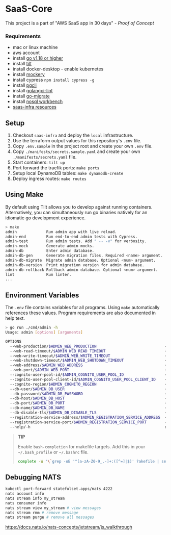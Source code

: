 # SaaS-Core

This project is a part of "AWS SaaS app in 30 days" - _Proof of Concept_

### Requirements
- mac or linux machine
- aws account
- install [go v1.18 or higher](https://go.dev/doc/install)
- install [tilt](https://tilt.dev/)
- install docker-desktop - enable kubernetes
- install [mockery](https://github.com/vektra/mockery)
- install cypress `npm install cypress -g`
- install [pgcli](https://www.pgcli.com/)
- install [golangci-lint](https://github.com/golangci/golangci-lint)
- install [go-migrate](https://github.com/golang-migrate/migrate)
- install [nosql workbench](https://docs.aws.amazon.com/amazondynamodb/latest/developerguide/workbench.settingup.html)
- [saas-infra resources](https://github.com/devpies/saas-infra/tree/main/local/saas) 

## Setup

1. Checkout `saas-infra` and deploy the `local` infrastructure.
2. Use the terraform output values for this repository's `.env` file.
3. Copy `.env.sample` in the project root and create your own `.env` file.
4. Copy `./manifests/secrets.sample.yaml` and create your own `./manifests/secrets.yaml` file.
5. Start containers: `tilt up`
6. Port forward the traefik ports: `make ports`
7. Setup local DynamoDB tables: `make dynamodb-create`
8. Deploy ingress routes: `make routes`

## Using Make
By default using Tilt allows you to develop against running containers. Alternatively, you can simultaneously run
go binaries natively for an idiomatic go development experience.

```bash
> make
admin             Run admin app with live reload.
admin-end         Run end-to-end admin tests with Cypress.
admin-test        Run admin tests. Add " -- -v" for verbosity.
admin-mock        Generate admin mocks.
admin-db          Enter admin database.
admin-db-gen      Generate migration files. Required <name> argument.
admin-db-migrate  Migrate admin database. Optional <num> argument.
admin-db-version  Print migration version for admin database.
admin-db-rollback Rollback admin database. Optional <num> argument.
lint              Run linter.
...
```

## Environment Variables

The `.env` file contains variables for all programs. Using `make` automatically references these values.
Program requirements are also documented in help text. 
```bash
> go run ./cmd/admin -h
Usage: admin [options] [arguments]

OPTIONS
  --web-production/$ADMIN_WEB_PRODUCTION                              <bool>      (default: false)
  --web-read-timeout/$ADMIN_WEB_READ_TIMEOUT                          <duration>  (default: 5s)
  --web-write-timeout/$ADMIN_WEB_WRITE_TIMEOUT                        <duration>  (default: 5s)
  --web-shutdown-timeout/$ADMIN_WEB_SHUTDOWN_TIMEOUT                  <duration>  (default: 5s)
  --web-address/$ADMIN_WEB_ADDRESS                                    <string>    (default: localhost)
  --web-port/$ADMIN_WEB_PORT                                          <string>    (default: 4000)
  --cognito-user-pool-id/$ADMIN_COGNITO_USER_POOL_ID                  <string>    (required)
  --cognito-user-pool-client-id/$ADMIN_COGNITO_USER_POOL_CLIENT_ID    <string>    (required)
  --cognito-region/$ADMIN_COGNITO_REGION                              <string>    (required)
  --db-user/$ADMIN_DB_USER                                            <string>    (noprint,default: postgres)
  --db-password/$ADMIN_DB_PASSWORD                                    <string>    (noprint,default: postgres)
  --db-host/$ADMIN_DB_HOST                                            <string>    (noprint,default: localhost)
  --db-port/$ADMIN_DB_PORT                                            <int>       (noprint,default: 5432)
  --db-name/$ADMIN_DB_NAME                                            <string>    (noprint,default: admin)
  --db-disable-tls/$ADMIN_DB_DISABLE_TLS                              <bool>      (default: false)
  --registration-service-address/$ADMIN_REGISTRATION_SERVICE_ADDRESS  <string>    (default: localhost)
  --registration-service-port/$ADMIN_REGISTRATION_SERVICE_PORT        <string>    (default: 4001)
  --help/-h                                                           display this help message
```

> __TIP__  
>
> Enable `bash-completion` for makefile targets. Add this in your `~/.bash_profile` or `~/.bashrc` file.
> ```bash
> complete -W "\`grep -oE '^[a-zA-Z0-9_.-]+:([^=]|$)' ?akefile | sed 's/[^a-zA-Z0-9_.-]*$//'\`" make
> ```

## Debugging NATS 

```bash
kubectl port-forward statefulset.apps/nats 4222
nats account info
nats stream info my_stream
nats consumer info
nats stream view my_stream # view messages
nats stream rmm # remove message
nats stream purge # remove all messages
```
https://docs.nats.io/nats-concepts/jetstream/js_walkthrough


